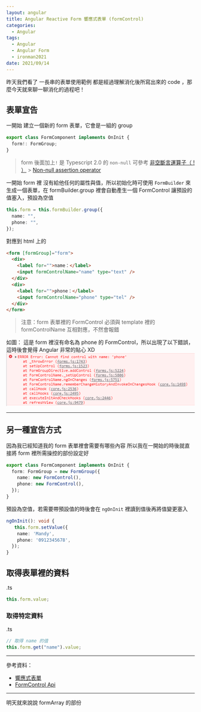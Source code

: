 ```yaml
---
layout: angular
title: Angular Reactive Form 響應式表單 (formControl)
categories:
  - Angular
tags:
  - Angular
  - Angular Form
  - ironman2021
date: 2021/09/14
---
```


昨天我們看了 一長串的表單使用範例
都是經過理解消化後所寫出來的 code ，那麼今天就來聊一聊消化的過程吧！

## 表單宣告

一開始 建立一個新的 form 表單，它會是一組的 group

```ts
export class FormComponent implements OnInit {
  form!: FormGroup;
}
```

> form 後面加上`!` 是 Typescript 2.0 的 `non-null`
> 可參考 [非空斷言運算子（ ! ）](https://angular.tw/guide/template-expression-operators) > [Non-null assertion operator](https://www.typescriptlang.org/docs/handbook/release-notes/typescript-2-0.html#non-null-assertion-operator)

一開始 form 裡 沒有給他任何的屬性與值，所以初始化時可使用 `FormBuilder` 來生成一個表單，在 formBuilder.group 裡會自動產生一個 FormControl 讓預設的值塞入，預設為空值

```ts
this.form = this.formBuilder.group({
  name: "",
  phone: "",
});
```

對應到 html 上的

```html
<form [formGroup]="form">
  <div>
    <label for="">name：</label>
    <input formControlName="name" type="text" />
  </div>
  <div>
    <label for="">phone：</label>
    <input formControlName="phone" type="tel" />
  </div>
</form>
```

> 注意：form 表單裡的 FormControl 必須與 template 裡的 formControlName 互相對應，不然會報錯

如圖： 這是 form 裡沒有命名為 phone 的 FormControl，所以出現了以下錯誤，這時後會覺得 Angular 非常的貼心 XD
![](assets/images/ironman/ng_formControl/ViQgwS9.png)

---

## 另一種宣告方式

因為我已經知道我的 form 表單裡會需要有哪些內容
所以我在一開始的時後就直接將 form 裡所需操控的部份設定好

```ts
export class FormComponent implements OnInit {
  form: FormGroup = new FormGroup({
    name: new FormControl(),
    phone: new FormControl(),
  });
}
```

預設為空值，若需要帶預設值的時後會在 `ngOnInit` 裡讀到值後再將值變更塞入

```ts
ngOnInit(): void {
   this.form.setValue({
    name: 'Mandy',
    phone: '0912345678',
  });
}
```

## 取得表單裡的資料

.ts

```ts
this.form.value;
```

### 取得特定資料

.ts

```ts
// 取得 name 的值
this.form.get("name").value;
```

---

參考資料：

- [響應式表單](https://angular.tw/guide/reactive-forms)
- [FormControl Api](https://angular.tw/api/forms/FormControl)

---

明天就來說說 formArray 的部份
